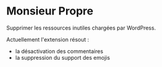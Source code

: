# Monsieur Propre

Supprimer les ressources inutiles chargées par WordPress.

Actuellement l'extension résout :

- la désactivation des commentaires
- la suppression du support des emojis

